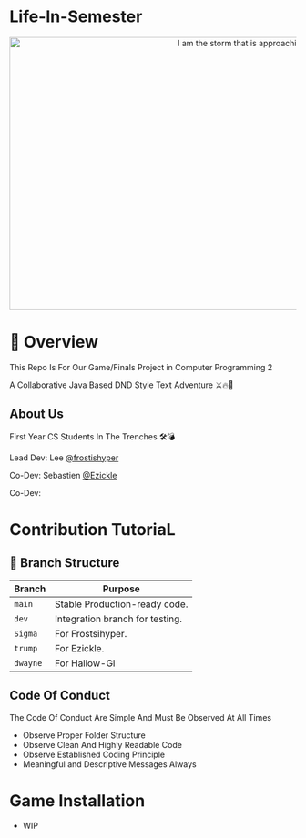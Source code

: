 # Life-In-Semester

<p align="center">
  <img src="https://64.media.tumblr.com/41cdf1a994113bdc907f8847c152f9b0/c9da3b01278a44f9-95/s500x750/19314523ba3adb9eff40320ba5cc042656b0f710.gif" 
       alt="I am the storm that is approaching"
       width="800"
       height="480">
</p>

# 📖 Overview

This Repo Is For Our Game/Finals Project in Computer Programming 2

A Collaborative Java Based DND Style Text Adventure ⚔️🔥🐉


## About Us

First Year CS Students In The Trenches 🛠️💣

Lead Dev: Lee [@frostishyper](https://github.com/frostishyper)

Co-Dev: Sebastien [@Ezickle](https://github.com/Ezickl3)

Co-Dev:



# Contribution TutoriaL


## 🚀 Branch Structure
| Branch        | Purpose                             |
|--------------|-------------------------------------|
| `main`       | Stable Production-ready code.      |
| `dev`        | Integration branch for testing.    |
| `Sigma`  | For Frostsihyper.     |
| `trump`  | For Ezickle.     |
| `dwayne`  | For Hallow-Gl     |

## Code Of Conduct

The Code Of Conduct Are Simple And Must Be Observed At All Times

- Observe Proper Folder Structure
- Observe Clean And Highly Readable Code
- Observe Established Coding Principle
- Meaningful and Descriptive Messages Always



# Game Installation

- WIP
